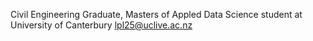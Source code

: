 Civil Engineering Graduate, Masters of Appled Data Science student at University of Canterbury
lpl25@uclive.ac.nz
